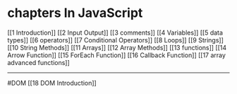 # chapters In JavaScript

[[1 Introduction]]
[[2 Input Output]]
[[3 comments]]
[[4 Variables]]
[[5 data types]]
[[6 operators]]
[[7 Conditional Operators]]
[[8 Loops]]
[[9 Strings]]
[[10 String Methods]]
[[11 Arrays]]
[[12 Array Methods]]
[[13 functions]]
[[14 Arrow Function]]
[[15 ForEach Function]]
[[16 Callback Function]]
[[17 array advanced functions]]

---
#DOM
[[18 DOM Introduction]]